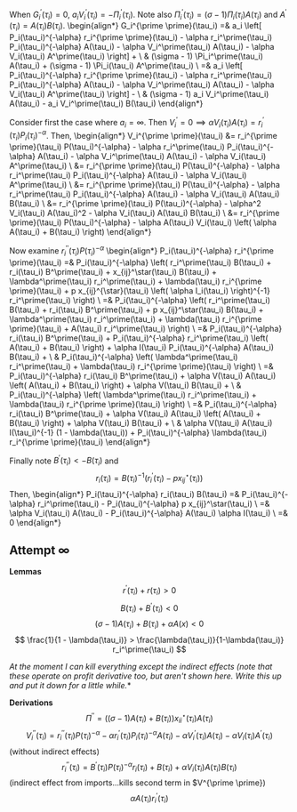 When $G_i^\prime(\tau_i) = 0$, $a_i V_i^\prime(\tau_i) = - \Pi_i^\prime(\tau_i)$. Note also $\Pi_i^\prime(\tau_i) = (\sigma - 1) \Pi_i(\tau_i) A(\tau_i)$ and $A^\prime(\tau_i) = A(\tau_i) B(\tau_i)$.
\begin{align*}
G_i^{\prime \prime}(\tau_i) =& a_i \left[ P_i(\tau_i)^{-\alpha} r_i^{\prime \prime}(\tau_i) - \alpha r_i^\prime(\tau_i) P_i(\tau_i)^{-\alpha} A(\tau_i) - \alpha V_i^\prime(\tau_i) A(\tau_i) - \alpha V_i(\tau_i) A^\prime(\tau_i) \right] + \\
& (\sigma - 1) \Pi_i^\prime(\tau_i) A(\tau_i) + (\sigma - 1) \Pi_i(\tau_i) A^\prime(\tau_i) \\
=& a_i \left[ P_i(\tau_i)^{-\alpha} r_i^{\prime \prime}(\tau_i) - \alpha r_i^\prime(\tau_i) P_i(\tau_i)^{-\alpha} A(\tau_i) - \alpha V_i^\prime(\tau_i) A(\tau_i) - \alpha V_i(\tau_i) A^\prime(\tau_i) \right] - \\
& (\sigma - 1) a_i V_i^\prime(\tau_i) A(\tau_i) - a_i V_i^\prime(\tau_i) B(\tau_i)
\end{align*}

Consider first the case where $a_i = \infty$. Then $V_i^\prime = 0 \implies \alpha V_i(\tau_i) A(\tau_i) = r_i^\prime(\tau_i) P_i(\tau_i)^{-\alpha}$. Then,
\begin{align*}
V_i^{\prime \prime}(\tau_i) &= r_i^{\prime \prime}(\tau_i) P(\tau_i)^{-\alpha} - \alpha r_i^\prime(\tau_i) P_i(\tau_i)^{-\alpha} A(\tau_i) - \alpha V_i^\prime(\tau_i) A(\tau_i) - \alpha V_i(\tau_i) A^\prime(\tau_i) \\
&= r_i^{\prime \prime}(\tau_i) P(\tau_i)^{-\alpha} - \alpha r_i^\prime(\tau_i) P_i(\tau_i)^{-\alpha} A(\tau_i) - \alpha V_i(\tau_i) A^\prime(\tau_i) \\
&= r_i^{\prime \prime}(\tau_i) P(\tau_i)^{-\alpha} - \alpha r_i^\prime(\tau_i) P_i(\tau_i)^{-\alpha} A(\tau_i) - \alpha V_i(\tau_i) A(\tau_i) B(\tau_i) \\
&= r_i^{\prime \prime}(\tau_i) P(\tau_i)^{-\alpha} - \alpha^2 V_i(\tau_i) A(\tau_i)^2 - \alpha V_i(\tau_i) A(\tau_i) B(\tau_i) \\
&= r_i^{\prime \prime}(\tau_i) P(\tau_i)^{-\alpha} - \alpha A(\tau_i) V_i(\tau_i) \left( \alpha A(\tau_i) + B(\tau_i) \right)
\end{align*}

Now examine $r_i^{\prime \prime}(\tau_i) P(\tau_i)^{-\alpha}$
\begin{align*}
P_i(\tau_i)^{-\alpha} r_i^{\prime \prime}(\tau_i) =& P_i(\tau_i)^{-\alpha} \left( r_i^\prime(\tau_i) B(\tau_i) + r_i(\tau_i) B^\prime(\tau_i) + x_{ij}^\star(\tau_i) B(\tau_i) + \lambda^\prime(\tau_i) r_i^\prime(\tau_i) + \lambda(\tau_i) r_i^{\prime \prime}(\tau_i) + p x_{ij}^{\star}(\tau_i) \left( \alpha I_i(\tau_i) \right)^{-1} r_i^\prime(\tau_i) \right) \\
=& P_i(\tau_i)^{-\alpha} \left( r_i^\prime(\tau_i) B(\tau_i) + r_i(\tau_i) B^\prime(\tau_i) + p x_{ij}^\star(\tau_i) B(\tau_i) + \lambda^\prime(\tau_i) r_i^\prime(\tau_i) + \lambda(\tau_i) r_i^{\prime \prime}(\tau_i) + A(\tau_i) r_i^\prime(\tau_i) \right) \\
=& P_i(\tau_i)^{-\alpha} r_i(\tau_i) B^\prime(\tau_i) + P_i(\tau_i)^{-\alpha} r_i^\prime(\tau_i) \left( A(\tau_i) + B(\tau_i) \right) + \alpha I(\tau_i) P_i(\tau_i)^{-\alpha} A(\tau_i) B(\tau_i) + \\
& P_i(\tau_i)^{-\alpha} \left( \lambda^\prime(\tau_i) r_i^\prime(\tau_i) + \lambda(\tau_i) r_i^{\prime \prime}(\tau_i) \right) \\
=& P_i(\tau_i)^{-\alpha} r_i(\tau_i) B^\prime(\tau_i) + \alpha V(\tau_i) A(\tau_i) \left( A(\tau_i) + B(\tau_i) \right) + \alpha V(\tau_i) B(\tau_i) + \\
& P_i(\tau_i)^{-\alpha} \left( \lambda^\prime(\tau_i) r_i^\prime(\tau_i) + \lambda(\tau_i) r_i^{\prime \prime}(\tau_i) \right) \\
=& P_i(\tau_i)^{-\alpha} r_i(\tau_i) B^\prime(\tau_i) + \alpha V(\tau_i) A(\tau_i) \left( A(\tau_i) + B(\tau_i) \right) + \alpha V(\tau_i) B(\tau_i) + \\
& \alpha V(\tau_i) A(\tau_i) I(\tau_i)^{-1} (1 - \lambda(\tau_i)) + P_i(\tau_i)^{-\alpha} \lambda(\tau_i) r_i^{\prime \prime}(\tau_i)
\end{align*}

Finally note $B^\prime(\tau_i) < - B(\tau_i)$ and 
$$
r_i(\tau_i) = B(\tau_i)^{-1} \left( r_i^\prime(\tau_i) - p x_{ij}^\star(\tau_i) \right)
$$
Then, 
\begin{align*}
P_i(\tau_i)^{-\alpha} r_i(\tau_i) B(\tau_i) =& P_i(\tau_i)^{-\alpha} r_i^\prime(\tau_i) - P_i(\tau_i)^{-\alpha} p x_{ij}^\star(\tau_i) \\
=& \alpha V_i(\tau_i) A(\tau_i) - P_i(\tau_i)^{-\alpha} A(\tau_i) \alpha I(\tau_i) \\
=& 0
\end{align*}

## Attempt $\infty$

**Lemmas**

$$
r^\prime(\tau_i) + r(\tau_i) > 0
$$
$$
B(\tau_i) + B^\prime(\tau_i) < 0
$$
$$
(\sigma - 1) A(\tau_i) + B(\tau_i) + \alpha A(x) < 0
$$
$$
\frac{1}{1 - \lambda(\tau_i)} > \frac{\lambda(\tau_i)}{1-\lambda(\tau_i)} r_i^\prime(\tau_i)
$$

*At the moment I can kill everything except the indirect effects (note that these operate on profit derivative too, but aren't shown here. Write this up and put it down for a little while.**

**Derivations**
$$
\Pi^{\prime \prime} = \left( (\sigma - 1) A(\tau_i) + B(\tau_i) \right) x_{ii}^\star(\tau_i) A(\tau_i)
$$
$$
V_i^{\prime \prime}(\tau_i) = r_i^{\prime \prime}(\tau_i) P(\tau_i)^{-\alpha} - \alpha r_i^\prime(\tau_i) P_i(\tau_i)^{-\alpha} A(\tau_i) - \alpha V_i^\prime(\tau_i) A(\tau_i) - \alpha V_i(\tau_i) A^\prime(\tau_i)
$$
(without indirect effects)
$$
r_i^{\prime \prime}(\tau_i) = B^\prime(\tau_i) P(\tau_i)^{-\alpha} r_i(\tau_i) + B(\tau_i) + \alpha V_i(\tau_i) A(\tau_i) B(\tau_i)
$$
(indirect effect from imports...kills second term in $V^{\prime \prime})
$$
\alpha A(\tau_i) r_i^\prime(\tau_i)
$$
